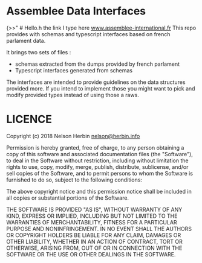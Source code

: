 # Assemblee Data Interfaces
{>>" # Hello.h the link I type here www.assemblee-international.fr
This repo provides with schemas and typescript interfaces based on french parlament data. 

It brings two sets of files : 

- schemas extracted from the dumps provided by french parlament
- Typescript interfaces generated from schemas

The interfaces are intended to provide guidelines on the data structures provided more. If you intend to implement those you might want to pick and modify provided types instead of using those a raws. 

# LICENCE 

Copyright (c) 2018 Nelson Herbin <nelson@herbin.info>

Permission is hereby granted, free of charge, to any person obtaining a copy
of this software and associated documentation files (the "Software"), to deal
in the Software without restriction, including without limitation the rights
to use, copy, modify, merge, publish, distribute, sublicense, and/or sell
copies of the Software, and to permit persons to whom the Software is
furnished to do so, subject to the following conditions:

The above copyright notice and this permission notice shall be included in all
copies or substantial portions of the Software.

THE SOFTWARE IS PROVIDED "AS IS", WITHOUT WARRANTY OF ANY KIND, EXPRESS OR
IMPLIED, INCLUDING BUT NOT LIMITED TO THE WARRANTIES OF MERCHANTABILITY,
FITNESS FOR A PARTICULAR PURPOSE AND NONINFRINGEMENT. IN NO EVENT SHALL THE
AUTHORS OR COPYRIGHT HOLDERS BE LIABLE FOR ANY CLAIM, DAMAGES OR OTHER
LIABILITY, WHETHER IN AN ACTION OF CONTRACT, TORT OR OTHERWISE, ARISING FROM,
OUT OF OR IN CONNECTION WITH THE SOFTWARE OR THE USE OR OTHER DEALINGS IN THE
SOFTWARE.
